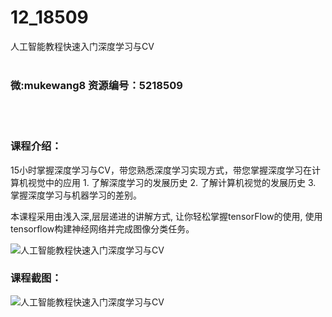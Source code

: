 # 12_18509
人工智能教程快速入门深度学习与CV
<br/></br>
<h3>微:mukewang8 资源编号：5218509</h3>
<br/></br>
<h3>课程介绍：</h3>
<p>15小时掌握<a title="查看与 深度学习 相关的文章" target="_blank">深度学习</a>与<a title="查看与 CV 相关的文章" target="_blank">CV</a>，带您熟悉深度学习实现方式，带您掌握深度学习在计算机视觉中的应用 1. 了解深度学习的发展历史 2. 了解计算机视觉的发展历史 3. 掌握深度学习与机器学习的差别。</p>
<p>本课程采用由浅入深,层层递进的讲解方式, 让你轻松掌握tensorFlow的使用, 使用tensorflow构建神经网络并完成图像分类任务。</p>
<p><img src="https://www.ko996.com/wp-content/uploads/img/2021/02/1-63-300x147.png" alt="人工智能教程快速入门深度学习与CV"></p>
<div class="info-desc">
<h3>课程截图：</h3>
<p><img src="https://www.ko996.com/wp-content/uploads/img/2021/02/2-67.png" alt="人工智能教程快速入门深度学习与CV"></p>


			
</div>
